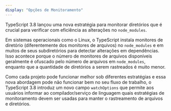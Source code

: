 ```yaml
---
display: "Opções de Monitoramento"
---
```


TypeScript 3.8 lançou uma nova estratégia para monitorar diretórios que é crucial para verificar com eficiência as alterações no `node_modules`.

Em sistemas operacionais como o Linux, o TypeScript instala monitores de diretório (diferentemente dos monitores de arquivos) no `node_modules` e em muitos de seus subdiretórios para detectar alterações em dependências.
Isso acontece porque o número de monitores de arquivos disponíveis geralmente é ofuscado pelo número de arquivos em `node_modules`, enquanto que a quantidade de diretórios a serem rastreados é muito menor.

Como cada projeto pode funcionar melhor sob diferentes estratégias e essa nova abordagem pode não funcionar bem no seu fluxo de trabalho, o TypeScript 3.8 introduz um novo campo `watchOptions` que permite aos usuários informar ao compilador/serviço de linguagem quais estratégias de monitoramento devem ser usadas para manter o rastreamento de arquivos e diretórios.